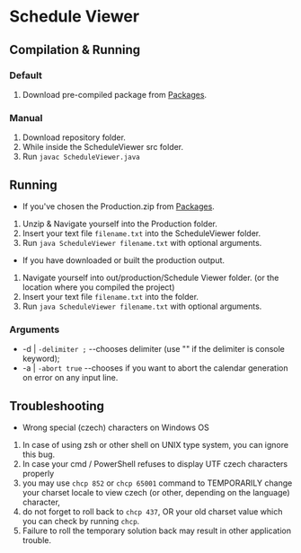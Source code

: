 # Schedule Viewer

## Compilation & Running

### Default
1. Download pre-compiled package from [Packages](https://github.com/Toonu?tab=packages&repo_name=Schedule-Viewer).
### Manual
1. Download repository folder.
2. While inside the ScheduleViewer src folder.
3. Run `javac ScheduleViewer.java`
## Running
- If you've chosen the Production.zip from [Packages](https://github.com/Toonu?tab=packages&repo_name=Schedule-Viewer).
1. Unzip & Navigate yourself into the Production folder.
2. Insert your text file `filename.txt` into the ScheduleViewer folder.
3. Run `java ScheduleViewer filename.txt` with optional arguments.
- If you have downloaded or built the production output.
1. Navigate yourself into out/production/Schedule Viewer folder. (or the location where you compiled the project)
2. Insert your text file `filename.txt` into the folder.
3. Run `java ScheduleViewer filename.txt` with optional arguments.

### Arguments
- -d | `-delimiter ;` --chooses delimiter (use "" if the delimiter is console keyword);
- -a | `-abort true` --chooses if you want to abort the calendar generation on error on any input line.

## Troubleshooting
- Wrong special (czech) characters on Windows OS
1. In case of using zsh or other shell on UNIX type system, you can ignore this bug.
2. In case your cmd / PowerShell refuses to display UTF czech characters properly
3. you may use `chcp 852` or `chcp 65001` command to TEMPORARILY change your charset locale to view czech (or other, depending on the language) character,
4. do not forget to roll back to `chcp 437`, OR your old charset value which you can check by running `chcp`.
5. Failure to roll the temporary solution back may result in other application trouble.